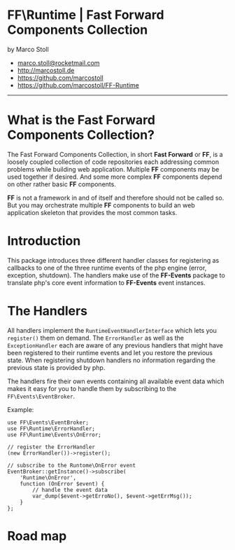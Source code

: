 FF\Runtime | Fast Forward Components Collection
===============================================================================

by Marco Stoll

- <marco.stoll@rocketmail.com>
- <http://marcostoll.de>
- <https://github.com/marcostoll>
- <https://github.com/marcostoll/FF-Runtime>
------------------------------------------------------------------------------------------------------------------------

# What is the Fast Forward Components Collection?
The Fast Forward Components Collection, in short **Fast Forward** or **FF**, is a loosely coupled collection of code 
repositories each addressing common problems while building web application. Multiple **FF** components may be used 
together if desired. And some more complex **FF** components depend on other rather basic **FF** components.

**FF** is not a framework in and of itself and therefore should not be called so. 
But you may orchestrate multiple **FF** components to build an web application skeleton that provides the most common 
tasks.

# Introduction

This package introduces three different handler classes for registering as callbacks to one of the three runtime events 
of the php engine (error, exception, shutdown). The handlers make use of the **FF-Events** package to translate php's
core event information to **FF-Events** event instances.

# The Handlers

All handlers implement the `RuntimeEventHandlerInterface` which lets you `register()` them on demand.
The `ErrorHandler` as well as the `ExceptionHandler` each are aware of any previous handlers that might have been 
registered to their runtime events and let you restore the previous state. When registering shutdown handlers no
information regarding the previous state is provided by php.

The handlers fire their own events containing all available event data which makes it easy for you to handle them by
subscribing to the `FF\Events\EventBroker`.

Example:

    use FF\Events\EventBroker;
    use FF\Runtime\ErrorHandler;
    use FF\Runtime\Events\OnError;
    
    // register the ErrorHandler
    (new ErrorHandler())->register();
    
    // subscribe to the Runtome\OnError event
    EventBroker::getInstance()->subscribe(
        'Runtime\OnError',
        function (OnError $event) {
            // handle the event data
            var_dump($event->getErroNo(), $event->getErrMsg());  
        }
    };    

# Road map

